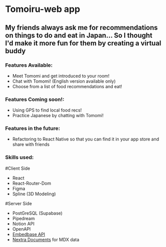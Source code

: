 # Tomoiru-web app
## My friends always ask me for recommendations on things to do and eat in Japan... So I thought I'd make it more fun for them by creating a virtual buddy
### Features Available:
  - Meet Tomomi and get introduced to your room!
  - Chat with Tomomi! (English version available only)
  - Choose from a list of food recommendations and eat!
### Features Coming soon!: 
  - Using GPS to find local food recs!
  - Practice Japanese by chatting with Tomomi!
### Features in the future:
  - Refactoring to React Native so that you can find it in your app store and share with friends
### Skills used:
#Client Side
  - React
  - React-Router-Dom
  - Figma
  - Spline (3D Modeling)

#Server Side
  - PostGreSQL (Supabase)
  - Pipedream
  - Notion API
  - OpenAPI
  - [Embedbase API](https://embedbase.xyz/)
  - [Nextra Documents](https://nextra.site/) for MDX data
